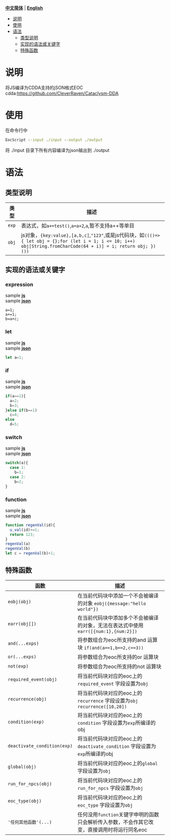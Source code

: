 [**中文简体**](./README.md) | [**English**](./README_EN.md)


- [说明](#说明)
- [使用](#使用)
- [语法](#使用)
  - [类型说明](#类型说明)
  - [实现的语法或关键字](#实现的语法或关键字)
  - [特殊函数](#特殊函数)



# 说明
将JS编译为CDDA支持的jSON格式EOC  
cdda:https://github.com/CleverRaven/Cataclysm-DDA


# 使用
在命令行中
```bat
EocScript --input ./input --output ./output
```
将 ./input 目录下所有内容编译为json输出到 ./output

# 语法
## 类型说明
类型 | 描述
--- | ---
`exp` | 表达式，如`a+=test()`,`a=a+2`,`a`,暂不支持a++等单目
`obj` | js对象，`{key:value},[a,b,c]`,`"123"`,或是js代码块，如`((()=>{ let obj = {};for (let i = 1; i <= 10; i++) obj[String.fromCharCode(64 + i)] = i; return obj; })())`

## 实现的语法或关键字
### expression
sample [**js**](./test/input/expression-test.js)  
sample [**json**](./test/output/expression-test.json)  
```
a=1;
a+=1;
b=a+c;
```
### let
sample [**js**](./test/input/let-test.js)  
sample [**json**](./test/output/let-test.json)  
```js
let a=1;
```
### if
sample [**js**](./test/input/if-test.js)  
sample [**json**](./test/output/if-test.json)  
```js
if(a==1){
  a=2;
  b=3;
}else if(b==1)
  c=4;
else
  d=5;
```
### switch
sample [**js**](./test/input/switch-test.js)  
sample [**json**](./test/output/switch-test.json)  
```js
switch(a){
  case 1:
    b=1;
  case 2:
    b=2;
}
```
### function
sample [**js**](./test/input/function-test.js)  
sample [**json**](./test/output/function-test.json)  
```js
function regenVal(id){
  u_val(id)+=1;
  return 123;
}
regenVal(a)
regenVal(b)
let c = regenVal(b)+1;
```

## 特殊函数
函数 | 描述
--- | ---
`eobj(obj)`                 |在当前代码块中添加一个不会被编译的对象 `eobj({message:"hello world"})`
`earr(obj[])`               |在当前代码块中添加多个不会被编译的对象，无法在表达式中使用 `earr([{num:1},{num:2}])`
`and(...exps)`              |将参数组合为eoc所支持的and 运算块 `if(and(a==1,b==2,c==3))`
`or(...exps)`               |将参数组合为eoc所支持的or  运算块
`not(exp)`                  |将参数组合为eoc所支持的not 运算块
`required_event(obj)`       |将当前代码块对应的eoc上的`required_event`       字段设置为`obj`
`recurrence(obj)`           |将当前代码块对应的eoc上的`recurrence`           字段设置为`obj` `recurrence([10,20])`
`condition(exp)`            |将当前代码块对应的eoc上的`condition`            字段设置为`exp`所编译的obj
`deactivate_condition(exp)` |将当前代码块对应的eoc上的`deactivate_condition` 字段设置为`exp`所编译的obj
`global(obj)`               |将当前代码块对应的eoc上的`global`               字段设置为`obj`
`run_for_npcs(obj)`         |将当前代码块对应的eoc上的`run_for_npcs`         字段设置为`obj`
`eoc_type(obj)`             |将当前代码块对应的eoc上的`eoc_type`             字段设置为`obj`
`'任何其他函数'(...)`        |任何没用`function`关键字申明的函数只会解析传入参数，不会作其它改变，直接调用时将运行同名eoc
